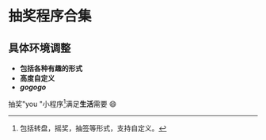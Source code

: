 # 抽奖程序合集
## 具体环境调整
* **包括各种有趣的形式**
* **高度自定义**
* ***gogogo***

抽奖"you "小程序[^抽奖程序]满足**生活**需要 :smile:

[^抽奖程序]:包括转盘，摇奖，抽签等形式，支持自定义。
